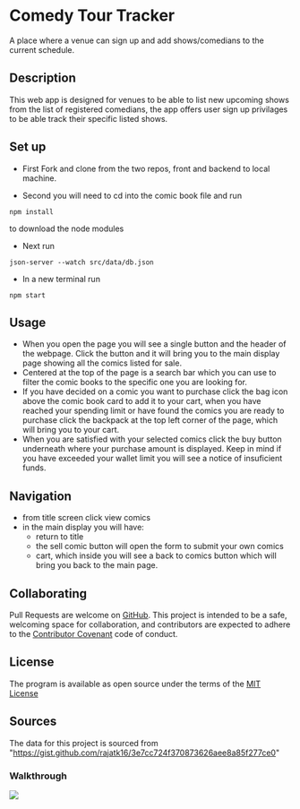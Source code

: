 # Comedy Tour Tracker

A place where a venue can sign up and add shows/comedians to the current schedule.

## Description

This web app is designed for venues to be able to list new upcoming shows from the list of registered comedians, the app offers user sign up privilages to be able track their specific listed shows.

## Set up

* First Fork and clone from the two repos, front and backend to local machine. 

* Second you will need to cd into the comic book file and run 
```
npm install 
```
to download the node modules

* Next run 
```
json-server --watch src/data/db.json
```

* In a new terminal run 
```
npm start
```

## Usage

* When you open the page you will see a single button and the header of the webpage. Click the button and it will bring you to the main display page showing all the comics listed for sale. 
* Centered at the top of the page is a search bar which you can use to filter the comic books to the specific one you are looking for. 
* If you have decided on a comic you want to purchase click the bag icon above the comic book card to add it to your cart, when you have reached your spending limit or have found the comics you are ready to purchase click the backpack at the top left corner of the page, which will bring you to your cart. 
* When you are satisfied with your selected comics click the buy button underneath where your purchase amount is displayed. Keep in mind if you have exceeded your wallet limit you will see a notice of insuficient funds.

## Navigation
* from title screen click view comics
* in the main display you will have:
    * return to title
    * the sell comic button will open the form to submit your own comics 
    * cart, which inside you will see a back to comics button which will bring you back to the main page.

## Collaborating

Pull Requests are welcome on [GitHub](https://github.com/uyggnues/Phase-2-Project). This project is intended to be a safe, welcoming space for collaboration, and contributors are expected to adhere to the [Contributor Covenant](https://www.contributor-covenant.org/version/1/4/code-of-conduct/) code of conduct.

## License 
The program is available as open source under the terms of the [MIT License](https://opensource.org/licenses/MIT)

## Sources 
The data for this project is sourced from "https://gist.github.com/rajatk16/3e7cc724f370873626aee8a85f277ce0"

### Walkthrough
<a href=https://youtu.be/8-kMNw-tcPk><img id="img-with-fallback" class="style-scope ytcp-img-with-fallback" src="https://i9.ytimg.com/vi_webp/8-kMNw-tcPk/mq2.webp?sqp=CJi14Z0G-oaymwEmCMACELQB8quKqQMa8AEB-AH-CIAC0AWKAgwIABABGH8gHSgTMA8=&rs=AOn4CLAU0TLT8KAHRD9w2kpUmGUYm1wSUw"/></a>
